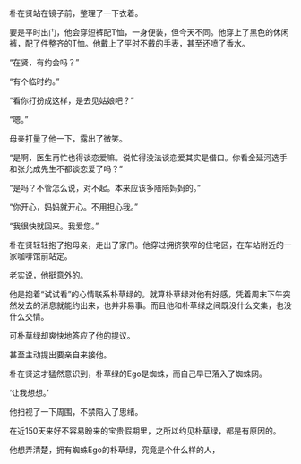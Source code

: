 朴在贤站在镜子前，整理了一下衣着。

要是平时出门，他会穿短裤配T恤，一身便装，但今天不同。他穿上了黑色的休闲裤，配了件整齐的T恤。他戴上了平时不戴的手表，甚至还喷了香水。

“在贤，有约会吗？”

“有个临时约。”

“看你打扮成这样，是去见姑娘吧？”

“嗯。”

母亲打量了他一下，露出了微笑。

“是啊，医生再忙也得谈恋爱嘛。说忙得没法谈恋爱其实是借口。你看金延河选手和张允成先生不都谈恋爱了吗？”

“是吗？不管怎么说，对不起。本来应该多陪陪妈妈的。”

“你开心，妈妈就开心。不用担心我。”

“我很快就回来。我爱您。”

朴在贤轻轻抱了抱母亲，走出了家门。他穿过拥挤狭窄的住宅区，在车站附近的一家咖啡馆前站定。

老实说，他挺意外的。

他是抱着“试试看”的心情联系朴草绿的。就算朴草绿对他有好感，凭着周末下午突然发去的消息就能约出来，也并非易事。而且他和朴草绿之间既没什么交集，也没什么交情。

可朴草绿却爽快地答应了他的提议。

甚至主动提出要亲自来接他。

朴在贤这才猛然意识到，朴草绿的Ego是蜘蛛，而自己早已落入了蜘蛛网。

‘让我想想。’

他扫视了一下周围，不禁陷入了思绪。

在近150天来好不容易盼来的宝贵假期里，之所以约见朴草绿，都是有原因的。

他想弄清楚，拥有蜘蛛Ego的朴草绿，究竟是个什么样的人，